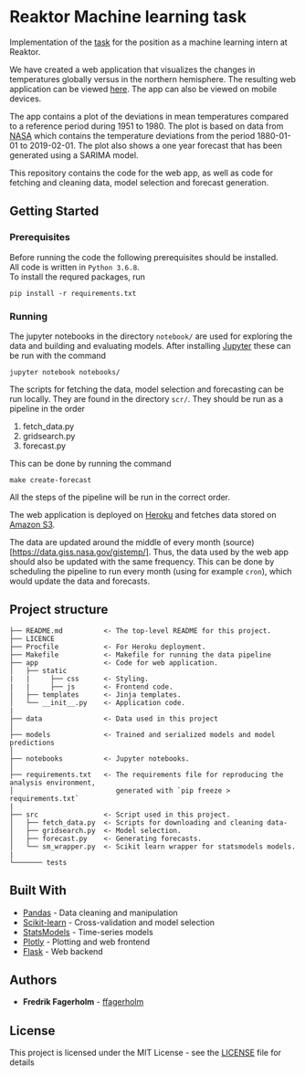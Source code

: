 # Reaktor Machine learning task

Implementation of the [task](https://www.reaktor.com/ennakkotehtava-koneoppiminen/) for the position as a machine learning intern at Reaktor.

We have created a web application that visualizes the changes in temperatures globally versus in the northern hemisphere.
The resulting web application can be viewed [here](http://tempdev-dashboard.herokuapp.com/). The app can also be viewed 
on mobile devices.  

The app contains a plot of the deviations in mean temperatures compared to a reference period during 1951 to 1980. The plot is based on data from [NASA](https://data.giss.nasa.gov/gistemp/) which contains the temperature deviations from
the period 1880-01-01 to 2019-02-01. The plot also shows a one year forecast that has been generated using a SARIMA model.

This repository contains the code for the web app, as well as code for fetching and cleaning data, model selection and forecast generation.

## Getting Started

### Prerequisites

Before running the code the following prerequisites should be installed.  
All code is written in `Python 3.6.8`.  
To install the requred packages, run   
```
pip install -r requirements.txt
```

### Running 

The jupyter notebooks in the directory `notebook/` are used for exploring the data and building and evaluating models.
After installing [Jupyter](https://jupyter.org/) these can be run with the command  
```
jupyter notebook notebooks/
```

The scripts for fetching the data, model selection and forecasting can be run locally. They are found in the directory `scr/`. 
They should be run as a pipeline in the order
1. fetch_data.py
2. gridsearch.py
3. forecast.py  

This can be done by running the command 
```
make create-forecast
```
All the steps of the pipeline will be run in the correct order.

The web application is deployed on [Heroku](https://www.heroku.com) and fetches data stored on [Amazon S3](https://aws.amazon.com/s3/). 

The data are updated around the middle of every month (source)[https://data.giss.nasa.gov/gistemp/]. Thus, the data used by the web app should also be updated with the same frequency. This can be done by scheduling the pipeline to run every month (using for example `cron`), which would update the data and forecasts.    

## Project structure

    ├── README.md          <- The top-level README for this project.
    ├── LICENCE
    ├── Procfile           <- For Heroku deployment.
    ├── Makefile           <- Makefile for running the data pipeline
    ├── app                <- Code for web application.
    │   ├── static
    |   |     ├── css      <- Styling.
    |   |     ├── js       <- Frontend code.
    │   ├── templates      <- Jinja templates.
    │   └── __init__.py    <- Application code.
    |
    ├── data               <- Data used in this project
    │
    ├── models             <- Trained and serialized models and model predictions
    │
    ├── notebooks          <- Jupyter notebooks.
    │
    ├── requirements.txt   <- The requirements file for reproducing the analysis environment, 
    │                         generated with `pip freeze > requirements.txt`
    |
    ├── src                <- Script used in this project.
    │   ├── fetch_data.py  <- Scripts for downloading and cleaning data-
    │   ├── gridsearch.py  <- Model selection.
    │   ├── forecast.py    <- Generating forecasts.
    │   └── sm_wrapper.py  <- Scikit learn wrapper for statsmodels models.
    |
    └─────── tests



## Built With

* [Pandas](https://pandas.pydata.org/) - Data cleaning and manipulation
* [Scikit-learn](https://scikit-learn.org/) - Cross-validation and model selection
* [StatsModels](http://www.statsmodels.org/dev/index.html) - Time-series models
* [Plotly](https://plot.ly/) - Plotting and web frontend
* [Flask](http://flask.pocoo.org/) - Web backend


## Authors

* **Fredrik Fagerholm** - [ffagerholm](https://github.com/ffagerholm)

## License

This project is licensed under the MIT License - see the [LICENSE](LICENSE) file for details
